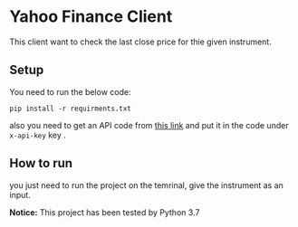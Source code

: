 # Yahoo Finance Client
This client want to check the last close price for thie given instrument. 

## Setup
You need to run the below code:
```
pip install -r requirments.txt 
```
also you need to get an API code from [this link](https://www.yahoofinanceapi.com/) and put it in the code under ```x-api-key``` key .


## How to run
you just need to run the project on the temrinal, give the instrument as an input.

**Notice:** This project has been tested by Python 3.7
